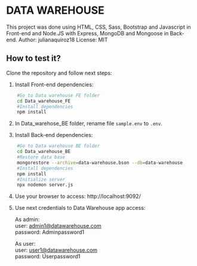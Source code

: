 # DATA WAREHOUSE

This project was done using HTML, CSS, Sass, Bootstrap and Javascript in Front-end and Node.JS with Express, MongoDB and Mongoose in Back-end. Author: julianaquiroz18 License: MIT

## How to test it?
Clone the repository and follow next steps:

1. Install Front-end dependencies:
```bash
    #Go to Data warehouse FE folder
    cd Data_warehouse_FE
    #Install dependencies
    npm install
```

2. In Data_warehose_BE folder, rename file `sample.env` to `.env`.

3. Install Back-end dependencies:

```bash
    #Go to Data warehouse BE folder
    cd Data_warehouse_BE
    #Restore data base
    mongorestore --archive=data-warehouse.bson --db=data-warehouse
    #Install dependencies
    npm install
    #Initialize server
    npx nodemon server.js
```
4. Use your browser to access: http://localhost:9092/

5. Use next credentials to Data Warehouse app access:    

    As admin:  
        user: admin1@datawarehouse.com  
        password: Adminpassword1

    As user:  
        user: user1@datawarehouse.com  
        password: Userpassword1
